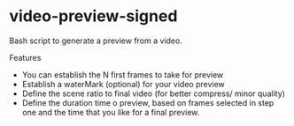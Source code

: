 # video-preview-signed

Bash script to generate a preview from a video.

Features

* You can establish the N first frames to take for preview
* Establish a waterMark (optional) for your video preview
* Define the scene ratio to final video (for better compress/ minor quality)
* Define the duration time o preview, based on frames selected in step one and the time that you like for a final preview.
